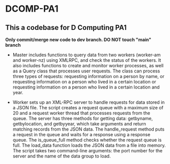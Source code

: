 # DCOMP-PA1
## This a codebase for D Computing PA1
**Only commit/merge new code to dev branch. DO NOT touch "main" branch**
* Master includes functions to query data from two workers (worker-am and worker-nz) using XMLRPC, and check the status of the workers. It also includes functions to create and monitor worker processes, as well as a Query class that processes user requests. The class can process three types of requests: requesting information on a person by name, or requesting information on a person who lived in a certain location or requesting information on a person who lived in a certain location and year.
+ Worker sets up an XML-RPC server to handle requests for data stored in a JSON file. The script creates a request queue with a maximum size of 20 and a request worker thread that processes requests from the queue. The server has three methods for getting data: getbyname, getbylocation, and getbyyear, which take arguments and return matching records from the JSON data. The handle_request method puts a request in the queue and waits for a response using a response queue. The is_queue_full method checks whether the request queue is full. The load_data function loads the JSON data from a file into memory. The script takes two command-line arguments: the port number for the server and the name of the data group to load.
